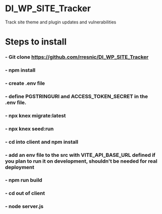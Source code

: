 # DI_WP_SITE_Tracker

Track site theme and plugin updates and vulnerabilities

# Steps to install

### - Git clone https://github.com/rresnic/DI_WP_SITE_Tracker

### - npm install

### - create .env file

### - define PGSTRINGURI and ACCESS_TOKEN_SECRET in the .env file.

### - npx knex migrate:latest

### - npx knex seed:run

### - cd into client and npm install

### - add an env file to the src with VITE_API_BASE_URL defined if you plan to run it on development, shouldn't be needed for real deployment

### - npm run build

### - cd out of client

### - node server.js
